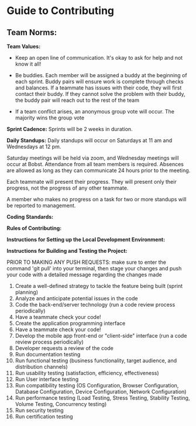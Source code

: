 # Guide to Contributing

## Team Norms:

**Team Values:**

- Keep an open line of communication. It's okay to ask for help and not know it all!

- Be buddies. Each member will be assigned a buddy at the beginning of each sprint. Buddy pairs will ensure work is complete through checks and balances. If a teammate has issues with their code, they will first contact their buddy. If they cannot solve the problem with their buddy, the buddy pair will reach out to the rest of the team

- If a team conflict arises, an anonymous group vote will occur. The majority wins the group vote

**Sprint Cadence:**
Sprints will be 2 weeks in duration.

**Daily Standups:**
Daily standups will occur on Saturdays at 11 am and Wednesdays at 12 pm. 

Saturday meetings will be held via zoom, and Wednesday meetings will occur at Bobst. Attendance from all team members is required. Absences are allowed as long as they can communicate 24 hours prior to the meeting.

Each teammate will present their progress. They will present only their progress, not the progress of any other teammate. 

A member who makes no progress on a task for two or more standups will be reported to management.

**Coding Standards:**

**Rules of Contributing:**


**Instructions for Setting up the Local Development Environment:**

**Instructions for Building and Testing the Project:**

PRIOR TO MAKING ANY PUSH REQUESTS: make sure to enter the command 'git pull' into your terminal, then stage your changes and push your code with a detailed message regarding the changes made

1. Create a well-defined strategy to tackle the feature being built (sprint planning)
2. Analyze and anticipate potential issues in the code
3. Code the back-end/server technology (run a code review process periodically)
4. Have a teammate check your code!
5. Create the application programming interface
6. Have a teammate check your code!
7. Develop the mobile app front-end or "client-side" interface (run a code review process periodically)
8. Developer requests a review of the code
9. Run documentation testing
10. Run functional testing (business functionality, target audience, and distribution channels)
11. Run usability testing (satisfaction, efficiency, effectiveness)
12. Run User interface testing
13. Run compatibility testing (OS Configuration, Browser Configuration, Database Configuration, Device Configuration, Network Configuration)
14. Run performance testing (Load Testing, Stress Testing, Stability Testing, Volume Testing, Concurrency testing)
15. Run security testing
16. Run certification testing